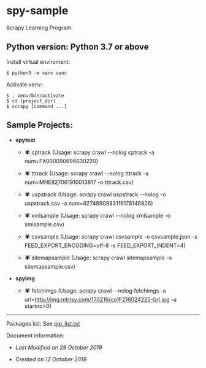 # spy-sample

Scrapy Learning Program.


## Python version:  Python 3.7 or above

Install virtual enviroment:

```shell
$ python3 -m venv venv
```

Activate venv:

```shell
$ . venv/bin/activate
$ cd [project_dir]
$ scrapy [command ...]
```

## Sample Projects:


- **spytest**

    - 🕷 cptrack   (Usage: scrapy crawl --nolog cptrack -a num=FX000090696630220)

    - 🕷 tttrack   (Usage: scrapy crawl --nolog tttrack -a num=MHE827061910013817 -o tttrack.csv)

    - 🕷 uspstrack   (Usage: scrapy crawl uspstrack --nolog -o uspstrack.csv -a num=9274890983116178146826)

    - 🕷 xmlsample   (Usage: scrapy crawl --nolog xmlsample -o xmlsample.csv)

    - 🕷 csvsample   (Usage: scrapy crawl csvsample -o csvsample.json -s FEED_EXPORT_ENCODING=utf-8 -s FEED_EXPORT_INDENT=4)

    - 🕷 sitemapsample   (Usage: scrapy crawl sitemapsample -o sitemapsample.csv)


- **spyimg**

    - 🕷 fetchimgs   (Usage: scrapy crawl --nolog fetchimgs -a url=http://img.mtrtsy.com/170216/co1F216024225-[n].jpg -a startno=0)


---


Packages list: See [pip_list.txt](pip_list.txt)


Document information:

- *Last Modified on 29 October 2019*

- *Created on 12 October 2019*
